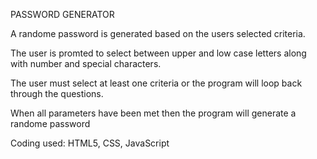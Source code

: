 PASSWORD GENERATOR

A randome password is generated based on the users selected criteria.

The user is promted to select between upper and low case letters along with number and special characters.

The user must select at least one criteria or the program will loop back through the questions.

When all parameters have been met then the program will generate a randome password

Coding used: HTML5, CSS, JavaScript
